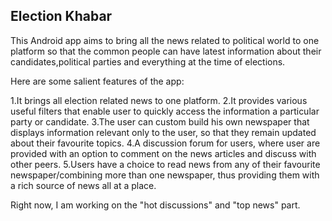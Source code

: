 Election Khabar
---------------

This Android app aims to bring all the news related to political world to one platform so that the common people can have latest information about their candidates,political parties and everything at the time of elections.

Here are some salient features of the app:

1.It brings all election related news to one platform.
2.It provides various useful filters that enable user to quickly access the information a particular party or candidate.
3.The user can custom build his own newspaper that displays information relevant only to the user, so that they remain updated about their favourite topics.
4.A discussion forum for users, where user are provided with an option to comment on the news articles and discuss with other peers.
5.Users have a choice to read news from any of their favourite newspaper/combining more than one newspaper, thus providing them with a rich source of news all at a place.

Right now, I am working on the "hot discussions" and "top news" part.




